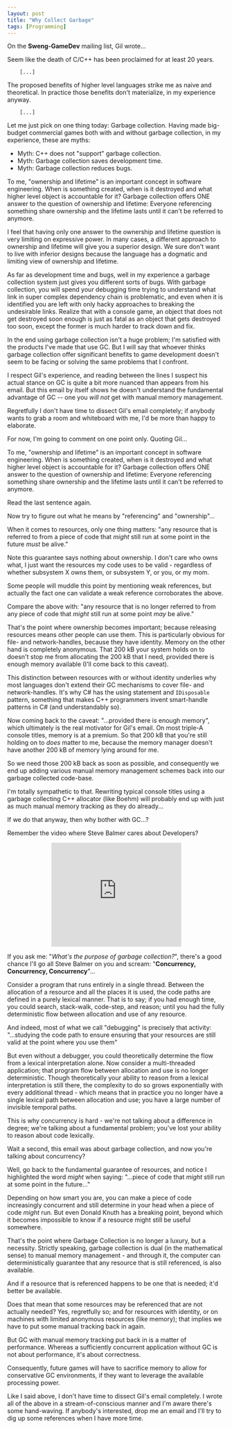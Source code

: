 ```yaml
---
layout: post
title: "Why Collect Garbage"
tags: [Programming]
---
```


On the **Sweng-GameDev** mailing list, Gil wrote...

<div markdown="1" class="quote">
Seem like the death of C/C++ has been proclaimed for at least 20 years.

        [...]

The proposed benefits of higher level languages strike me as naive and theoretical. In practice those benefits don't materialize, in my experience anyway.

        [...]

Let me just pick on one thing today: Garbage collection. Having made big-budget commercial games both with and without garbage collection, in my experience, these are myths:
 
 * Myth: C++ does not "support" garbage collection.
 * Myth: Garbage collection saves development time. 
 * Myth: Garbage collection reduces bugs.
 
To me, "ownership and lifetime" is an important concept in software engineering.  When is something created, when is it destroyed and what higher level object is accountable for it? Garbage collection offers ONE answer to the question of ownership and lifetime: Everyone referencing something share ownership and the lifetime lasts until it can't be referred to anymore.
 
I feel that having only one answer to the ownership and lifetime question is very limiting on expressive power. In many cases, a different approach to ownership and lifetime will give you a superior design. We sure don't want to live with inferior designs because the language has a dogmatic and limiting view of ownership and lifetime.
 
As far as development time and bugs, well in my experience a garbage collection system just gives you different sorts of bugs. With garbage collection, you will spend your debugging time trying to understand what link in super complex dependency chain is problematic, and even when it is identified you are left with only hacky approaches to breaking the undesirable links. Realize that with a console game, an object that does not get destroyed soon enough is just as fatal as an object that gets destroyed too soon, except the former is much harder to track down and fix.
 
In the end using garbage collection isn't a huge problem; I'm satisfied with the products I've made that use GC. But I will say that whoever thinks garbage collection offer significant benefits to game development doesn't seem to be facing or solving the same problems that I confront.
</div>
 
I respect Gil's experience, and reading between the lines I suspect his actual stance on GC is quite a bit more nuanced than appears from his email. But this email by itself shows he doesn't understand the fundamental advantage of GC -- one you *will not* get with manual memory management.
 
Regretfully I don't have time to dissect Gil's email completely; if anybody wants to grab a room and whiteboard with me, I'd be more than happy to elaborate.
 
For now, I'm going to comment on one point only. Quoting Gil...
 
<div markdown="1" class="quote">
To me, "ownership and lifetime" is an important concept in software engineering.  When is something created, when is it destroyed and what higher level object is accountable for it? Garbage collection offers ONE answer to the question of ownership and lifetime: Everyone referencing something share ownership and the lifetime lasts until it can't be referred to anymore.
</div>
 
Read the last sentence again.

Now try to figure out what he means by "referencing" and "ownership"...
 
When it comes to resources, only one thing matters: "any resource that is referred to from a piece of code that *might* still run at some point in the future *must* be alive."
 
Note this guarantee says nothing about ownership. I don't care who owns what, I just want the resources my code uses to be valid - regardless of whether subsystem X owns them,  or subsystem Y, or you, or my mom.
 
Some people will muddle this point by mentioning weak references, but actually the fact one can validate a weak reference corroborates the above.
 
Compare the above with: "any resource that is no longer referred to from any piece of code that *might* still run at some point *may* be alive."
 
That's the point where ownership becomes important; because releasing resources means other people can use them. This is particularly obvious for file- and network-handles, because they have identity. Memory on the other hand is completely anonymous. That 200 kB your system holds on to doesn't stop me from allocating the 200 kB that I need, provided there is enough memory available (I'll come back to this caveat).
 
This distinction between resources with or without identity underlies why most languages don't extend their GC mechanisms to cover file- and network-handles. It's why C# has the using statement and `IDisposable` pattern, something that makes C++ programmers invent smart-handle patterns in C# (and understandably so).
 
Now coming back to the caveat: "...provided there is enough memory", which ultimately is the real motivator for Gil's email. On most triple-A console titles, memory is at a premium. So that 200 kB that you're still holding on to *does* matter to me, because the memory manager doesn't have another 200 kB of memory lying around for me.
 
So we need those 200 kB back as soon as possible, and consequently we end up adding various manual memory management schemes back into our garbage collected code-base.
 
I'm totally sympathetic to that. Rewriting typical console titles using a garbage collecting C++ allocator (like Boehm) will probably end up with just as much manual memory tracking as they do already...
 
If we do that anyway, then why bother with GC...?
 
Remember the video where Steve Balmer cares about Developers?

<center>
<object width="300" height="240"><param name="movie" value="http://www.youtube.com/v/8To-6VIJZRE"></param><param name="allowFullScreen" value="true"></param><param name="allowscriptaccess" value="always"></param><embed src="http://www.youtube.com/v/8To-6VIJZRE" type="application/x-shockwave-flash" allowscriptaccess="always" allowfullscreen="true" width="300" height="240"></embed></object>
</center>
 
If you ask me: "*What's the purpose of garbage collection?*", there's a good chance I'll go all Steve Balmer on you and scream: "**Concurrency, Concurrency, Concurrency**"...
 
Consider a program that runs entirely in a single thread. Between the allocation of a resource and all the places it is used, the code paths are defined in a purely lexical manner. That is to say; if you had enough time, you could search, stack-walk, code-step, and reason; until you had the fully deterministic flow between allocation and use of any resource.
 
And indeed, most of what we call "debugging" is precisely that activity: "...studying the code path to ensure ensuring that your resources are still valid at the point where you use them"
 
But even without a debugger, you could theoretically determine the flow from a lexical interpretation alone. Now consider a multi-threaded application; that program flow between allocation and use is no longer deterministic. Though theoretically your ability to reason from a lexical interpretation is still there, the complexity to do so grows exponentially with every additional thread - which means that in practice you no longer have a single lexical path between allocation and use; you have a large number of invisible temporal paths.

This is why concurrency is hard - we're not talking about a difference in degree; we're talking about a fundamental problem; you've lost your ability to reason about code lexically.
 
Wait a second, this email was about garbage collection, and now you're talking about concurrency?
 
Well, go back to the fundamental guarantee of resources, and notice I highlighted the word *might* when saying: "...piece of code that *might* still run at some point in the future..."
 
Depending on how smart you are, you can make a piece of code increasingly concurrent and still determine in your head when a piece of code *might* run. But even Donald Knuth has a breaking point, beyond which it becomes impossible to know if a resource might still be useful somewhere.
 
That's the point where Garbage Collection is no longer a luxury, but a necessity. Strictly speaking, garbage collection is dual (in the mathematical sense) to manual memory management - and through it, the computer can deterministically guarantee that any resource that is still referenced, is also available.
 
And if a resource that is referenced happens to be one that is needed; it'd better be available.
 
Does that mean that some resources may be referenced that are not actually needed? Yes, regretfully so; and for resources with identity, or on machines with limited anonymous resources (like memory); that implies we have to put some manual tracking back in again.
 
But GC with manual memory tracking put back in is a matter of performance. Whereas a sufficiently concurrent application without GC is not about performance, it's about correctness.
 
Consequently, future games will have to sacrifice memory to allow for conservative GC environments, if they want to leverage the available processing power.
 
Like I said above, I don't have time to dissect Gil's email completely. I wrote all of the above in a stream-of-conscious manner and I'm aware there's some hand-waving. If anybody's interested, drop me an email and I'll try to dig up some references when I have more time.